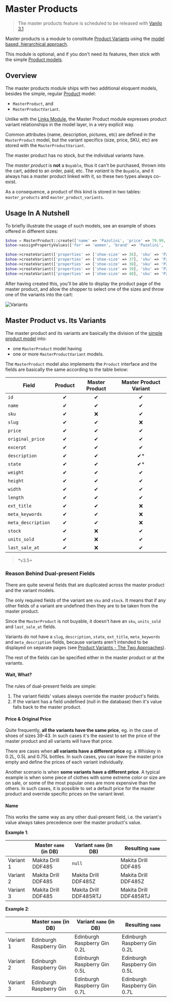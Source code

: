 # Master Products

> The master products feature is scheduled to be released with [Vanilo 3.1](roadmap.md)

Master products is a module to constitute [Product Variants](product-variants.md) using
the [model based, hierarchical approach](product-variants.md#the_two_approaches).

This module is optional, and if you don't need its features, then stick with
the simple [Product models](products.md).

## Overview

The master products module ships with two additional eloquent models,
besides the simple, regular [Product](products.md) model:

- `MasterProduct`, and
- `MasterProductVariant`.

Unlike with the [Links Module](links.md), the Master Product module expresses
product variant relationships in the model layer, in a very explicit way.

Common attributes (name, description, pictures, etc) are defined in the
`MasterProduct` model, but the variant specifics (size, price, SKU, etc)
are stored with the `MasterProductVariant`.

The master product has no stock, but the individual variants have.

The _master product_ is **not** a `Buyable`, thus it can't be purchased, thrown into the
cart, added to an order, paid, etc. The _variant_ is the `Buyable`, and it always
has a master product linked with it, so these two types always co-exist.

As a consequence, a product of this kind is stored in two tables: `master_products` and `master_product_variants`.

## Usage In A Nutshell

To briefly illustrate the usage of such models, see an example of shoes offered in different sizes:

```php
$shoe = MasterProduct::create(['name' => 'Pazolini', 'price' => 79.99, 'excerpt' => 'Slip-on shoes with Sparkles']);
$shoe->assignPropertyValues(['for' => 'women', 'brand' => 'Pazolini', 'shoe-type' => 'Loafers'])

$shoe->createVariant(['properties' => ['shoe-size' => 36], 'sku' => 'PZLBL-036', 'stock' => 0])
$shoe->createVariant(['properties' => ['shoe-size' => 37], 'sku' => 'PZLBL-037', 'stock' => 1])
$shoe->createVariant(['properties' => ['shoe-size' => 38], 'sku' => 'PZLBL-038', 'stock' => 0])
$shoe->createVariant(['properties' => ['shoe-size' => 39], 'sku' => 'PZLBL-039', 'stock' => 0])
$shoe->createVariant(['properties' => ['shoe-size' => 40], 'sku' => 'PZLBL-050', 'stock' => 2])
```

After having created this, you'll be able to display the product page of the master product,
and allow the shopper to select one of the sizes and throw one of the variants into the cart:

![Variants](img/_variant_model.png)

## Master Product vs. Its Variants

The master product and its variants are basically the division of the
[simple product model](products.md) into:

- one `MasterProduct` model having
- one or more `MasterProductVariant` models.

The `MasterProduct` model also implements the `Product` interface and
the fields are basically the same according to the table below:

| Field              | Product | Master Product | Master Product Variant |
|--------------------|:-------:|:--------------:|:----------------------:|
| `id`               |    ✔    |       ✔        |           ✔            |
| `name`             |    ✔    |       ✔        |           ✔            |
| `sku`              |    ✔    |       ❌        |           ✔            |
| `slug`             |    ✔    |       ✔        |           ❌            |
| `price`            |    ✔    |       ✔        |           ✔            |
| `original_price`   |    ✔    |       ✔        |           ✔            |
| `excerpt`          |    ✔    |       ✔        |           ✔            |
| `description`      |    ✔    |       ✔        |           ✔*           |
| `state`            |    ✔    |       ✔        |           ✔*           |
| `weight`           |    ✔    |       ✔        |           ✔            |
| `height`           |    ✔    |       ✔        |           ✔            |
| `width`            |    ✔    |       ✔        |           ✔            |
| `length`           |    ✔    |       ✔        |           ✔            |
| `ext_title`        |    ✔    |       ✔        |           ❌            |
| `meta_keywords`    |    ✔    |       ✔        |           ❌            |
| `meta_description` |    ✔    |       ✔        |           ❌            |
| `stock`            |    ✔    |       ❌        |           ✔            |
| `units_sold`       |    ✔    |       ❌        |           ✔            |
| `last_sale_at`     |    ✔    |       ❌        |           ✔            |

> *v3.5+

### Reason Behind Dual-present Fields

There are quite several fields that are duplicated across the master product
and the variant models.

The only required fields of the variant are `sku` and `stock`.
It means that if any other fields of a variant are undefined then they are to
be taken from the master product.

Since the `MasterProduct` is not buyable, it doesn't have an `sku`,
`units_sold` and `last_sale_at` fields.

Variants do not have a `slug`, `description`, `state`, `ext_title`,
`meta_keywords` and `meta_description` fields, because variants aren't
intended to be displayed on separate pages
(see [Product Variants - The Two Approaches](product-variants#the-two-approaches)).

The rest of the fields can be specified either in the master product or at
the variants.

#### Wait, What?

The rules of dual-present fields are simple:

1. The variant fields' values always override the master product's fields.
2. If the variant has a field undefined (null in the database) then it's value falls back to the master product.

#### Price & Original Price

Quite frequently, **all the variants have the same price**, eg. in the case of
shoes of sizes 39-43. In such cases it's the easiest to set the price of the
master product and all variants will have that price.

There are cases when **all variants have a different price** eg. a Whiskey in 0.2L,
0.5L and 0.75L bottles. In such cases, you can leave the master price empty and
define the prices of each variant individually.

Another scenario is when **some variants have a different price**.
A typical example is when some piece of clothes with some extreme color
or size are on sale, or some of the most popular ones are more expensive
than the others. In such cases, it is possible to set a default price for
the master product and override specific prices on the variant level.

#### Name

This works the same way as any other dual-present field, i.e. the variant's value
always takes precedence over the master product's value.

**Example 1**:

|           | Master `name` (in DB) | Variant `name` (in DB)  | Resulting `name`       |
|-----------|-----------------------|-------------------------|------------------------|
| Variant 1 | Makita Drill DDF485   | `null`                  | Makita Drill DDF485    |
| Variant 2 | Makita Drill DDF485   | Makita Drill DDF485Z    | Makita Drill DDF485Z   |
| Variant 3 | Makita Drill DDF485   | Makita Drill DDF485RTJ  | Makita Drill DDF485RTJ |


**Example 2**:

|           | Master `name` (in DB)   | Variant `name` (in DB)       | Resulting `name`             |
|-----------|-------------------------|------------------------------|------------------------------|
| Variant 1 | Edinburgh Raspberry Gin | Edinburgh Raspberry Gin 0.2L | Edinburgh Raspberry Gin 0.2L |
| Variant 2 | Edinburgh Raspberry Gin | Edinburgh Raspberry Gin 0.5L | Edinburgh Raspberry Gin 0.5L |
| Variant 3 | Edinburgh Raspberry Gin | Edinburgh Raspberry Gin 0.7L | Edinburgh Raspberry Gin 0.7L |

